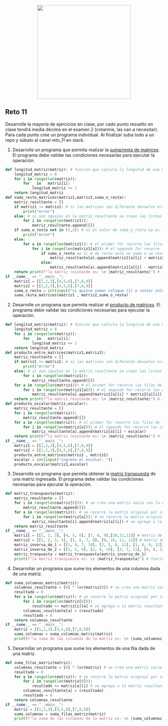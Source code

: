 <div align='center'>
<figure> <img src="https://res.cloudinary.com/dm0p2ljin/image/upload/v1714416338/error-418_dtb3ak.png" alt="" width="300" height="auto"/></br>
<figcaption><b></b></figcaption></figure>
</div>

## Reto 11
Desarrolle la mayoría de ejercicios en clase, por cado punto resuelto en clase tendrá media décima en el examen 2 (créanme, las van a necesitar). Para cada punto cree un programa individual. Al finalizar suba todo a un repo y súbalo al canal reto_11 en slack.

1. Desarrolle un programa que permita realizar la [suma/resta de matrices](https://es.wikipedia.org/wiki/Adici%C3%B3n_matricial). El programa debe validar las condiciones necesarias para ejecutar la operación.
```python
def longitud_matriz(matriz): # funcion que calcula la longitud de una matriz
    longitud_matriz = 0
    for i in range(len(matriz)):
        for _ in   matriz[i]:
            longitud_matriz += 1
    return longitud_matriz
def suma_resta_matrices(matriz1,matriz2,suma_o_resta): 
    matriz_resultante = []  
    if matriz1 != matriz2: # si las matrices son diferente devuelve error
        print("error")
    else: # si son iguales en la matriz_resultante se crean las listas vacias
        for i in range(len(matriz1)):
            matriz_resultante.append([])
    if suma_o_resta not in (1,2): # si el valor de suma_o_resta no es 1 o 2 devuelve error
        print("error")
    else:  
        for a in range(len(matriz1)): # el primer for recorre las filas de la matriz
            for i in range(len(matriz1[a])): # el segundo for recorre las columnas de la matriz
                if suma_o_resta == 1: # de resto solo se suma o se resta
                    matriz_resultante[a].append(matriz1[a][i] + matriz2[a][i])
                else:
                    matriz_resultante[a].append(matriz1[a][i] - matriz2[a][i])
    return print(f"la matriz resutande es: \n {matriz_resultante}") # imprime la matriz resultante
if __name__ == "__main__":
    matriz1 = [[1,2,3],[4,5,6],[7,8,9]] 
    matriz2 = [[1,2,3],[4,5,6],[7,8,9]]
    suma_o_resta = int(input("si quiere sumar coloque (1) o restar coloque (2): "))
    suma_resta_matrices(matriz1 , matriz2,suma_o_resta)
```
2. Desarrolle un programa que permita realizar el [producto de matrices](https://es.wikipedia.org/wiki/Multiplicaci%C3%B3n_de_matrices). El programa debe validar las condiciones necesarias para ejecutar la operación.
```python
def longitud_matriz(matriz): # funcion que calcula la longitud de una matriz
    longitud_matriz = 0
    for i in range(len(matriz)):
        for _ in   matriz[i]:
            longitud_matriz += 1
    return longitud_matriz
def producto_entre_matrices(matriz1,matriz2): 
    matriz_resultante = []  
    if matriz1 != matriz2: # si las matrices son diferente devuelve error
        print("error")
    else: # si son iguales en la matriz_resultante se crean las listas vacias
        for i in range(len(matriz1)):
            matriz_resultante.append([])
    for a in range(len(matriz1)): # el primer for recorre las filas de la matriz
        for i in range(len(matriz1[a])): # el segundo for recorre las columnas de la matriz
            matriz_resultante[a].append(matriz1[a][i] * matriz2[a][i])
    return print(f"la matriz resutande es: \n {matriz_resultante}") # imprime la matriz resultante
def producto_escalar(matriz,escalar): 
    matriz_resultante = []  
    for i in range(len(matriz)):
        matriz_resultante.append([])
    for a in range(len(matriz)): # el primer for recorre las filas de la matriz
        for i in range(len(matriz[a])): # el segundo for recorre las columnas de la matriz
            matriz_resultante[a].append(matriz[a][i] * escalar)
    return print(f"la matriz resutande es: \n {matriz_resultante}") # imprime la matriz resultante
if __name__ == "__main__":
    matriz1 = [[1,2,3],[4,5,6],[7,8,9]] 
    matriz2 = [[1,2,3],[4,5,6],[7,8,9]]
    producto_entre_matrices(matriz1 , matriz2)
    escalar = int(input("ingrese el escalar: "))
    producto_escalar(matriz1,escalar)
```

3. Desarrolle un programa que permita obtener la  [matriz transpuesta](https://es.wikipedia.org/wiki/Matriz_transpuesta) de una matriz ingresada. El programa debe validar las condiciones necesarias para ejecutar la operación.
```python
def matriz_transpuesta(matriz):
    matriz_resultante = []
    for i in range(len(matriz[0])): # se crea una matriz vacia con la cantidad de filas de la matriz ingresada
        matriz_resultante.append([])
    for a in range(len(matriz)): # se recorre la matriz original por indice de fila
        for i in range(len(matriz[a])): # se recorre la matriz original por indice de columna
            matriz_resultante[i].append(matriz[a][i]) # se agrega a la matriz resultante de forma que las filas se convierten en columnas y alrevez
    return matriz_resultante
if __name__ == "__main__":
    matriz1 = [[1, 2, 3], [4, 5, 6], [7, 8, 9],[10,11,12]] # matriz de 4x3 de comprobacion
    matriz2 = [[1, 2, 3, 4], [5, 6, 7, 8], [9, 10, 11, 12]] # matriz de 3x4 de comprobacion
    matriz_inversa_de_1 = [[1, 4, 7, 10], [2, 5, 8, 11], [3, 6, 9, 12]] # matriz inversa de la matriz 1 para comprobar que la funcion esta correcta 
    matriz_inversa_de_2 = [[1, 5, 9], [2, 6, 10], [3, 7, 11], [4, 8, 12]] # matriz inversa de la matriz 2
    matriz_tranpuesta = matriz_transpuesta(matriz_inversa_de_1)
    print(f"la matriz transpuesta es: \n {matriz_tranpuesta}") # funciona :D
```

4. Desarrollar un programa que sume los elementos de una columna dada de una matriz.
```python
def suma_columnas_matriz(matriz):
    columnas_resultante = [0] * len(matriz[0]) # se crea una matriz vacia con la cantidad de filas de la matriz ingresada
    resultado = 0
    for a in range(len(matriz)): # se recorre la matriz original por indice de fila
        for i in range(len(matriz[0])):
            resultado += matriz[i][a] # se agrega a la matriz resultante de forma que las filas se convierten en columnas y alrevez
        columnas_resultante[a] = (resultado)
        resultado = 0
    return columnas_resultante
if __name__ == "__main__":
    matriz = [[1,2,3],[4,5,6],[7,8,9]]
    suma_columnas = suma_columnas_matriz(matriz)
    print(f"la suma de las columnas de la matriz es: \n {suma_columnas}") # funciona :D
```

5. Desarrollar un programa que sume los elementos de una fila dada de
una matriz.
```python
def suma_filas_matriz(matriz):
    columnas_resultante = [0] * len(matriz) # se crea una matriz vacia con la cantidad de columnas de la matriz ingresada
    resultado = 0
    for a in range(len(matriz)): # se recorre la matriz original por indice de fila
        for i in range(len(matriz[0])):
            resultado += matriz[a][i] # se agrega a la matriz resultante de forma que las filas se convierten en columnas y alrevez
        columnas_resultante[a] = (resultado)
        resultado = 0
    return columnas_resultante
if __name__ == "__main__":
    matriz = [[1,2,3],[4,5,6],[7,8,9]]
    suma_columnas = suma_filas_matriz(matriz)
    print(f"la suma de las columnas de la matriz es: \n {suma_columnas}") # funciona :D
```
